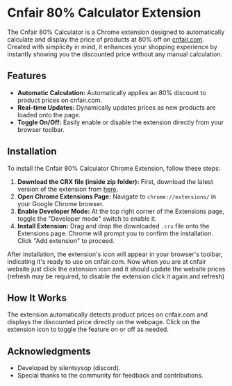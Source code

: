 # Cnfair 80% Calculator Extension

The Cnfair 80% Calculator is a Chrome extension designed to automatically calculate and display the price of products at 80% off on [cnfair.com](https://cnfair.com). Created with simplicity in mind, it enhances your shopping experience by instantly showing you the discounted price without any manual calculation.

## Features

- **Automatic Calculation:** Automatically applies an 80% discount to product prices on cnfair.com.
- **Real-time Updates:** Dynamically updates prices as new products are loaded onto the page.
- **Toggle On/Off:** Easily enable or disable the extension directly from your browser toolbar.

## Installation

To install the Cnfair 80% Calculator Chrome Extension, follow these steps:

1. **Download the CRX file (inside zip folder):** First, download the latest version of the extension from [here](https://raw.githubusercontent.com/silentsysop/cnfair-calculator/main/cnfair-calc-converter.zip).
2. **Open Chrome Extensions Page:** Navigate to `chrome://extensions/` in your Google Chrome browser.
3. **Enable Developer Mode:** At the top right corner of the Extensions page, toggle the "Developer mode" switch to enable it.
4. **Install Extension:** Drag and drop the downloaded `.crx` file onto the Extensions page. Chrome will prompt you to confirm the installation. Click "Add extension" to proceed.

After installation, the extension's icon will appear in your browser's toolbar, indicating it's ready to use on cnfair.com.
Now when you are at cnfair website just click the extension icon and it should update the website prices (refresh may be required, to disable the extension click it again and refresh)

## How It Works

The extension automatically detects product prices on cnfair.com and displays the discounted price directly on the webpage. Click on the extension icon to toggle the feature on or off as needed.

## Acknowledgments

- Developed by silentsysop (discord).
- Special thanks to the community for feedback and contributions.

